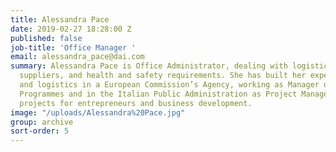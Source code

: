 ```yaml
---
title: Alessandra Pace
date: 2019-02-27 18:28:00 Z
published: false
job-title: 'Office Manager '
email: alessandra_pace@dai.com
summary: Alessandra Pace is Office Administrator, dealing with logistics, purchases,
  suppliers, and health and safety requirements. She has built her experience in procurement
  and logistics in a European Commission’s Agency, working as Manager of Entrepreneurship
  Programmes and in the Italian Public Administration as Project Manager of EU-funded
  projects for entrepreneurs and business development.
image: "/uploads/Alessandra%20Pace.jpg"
group: archive
sort-order: 5
---
```


